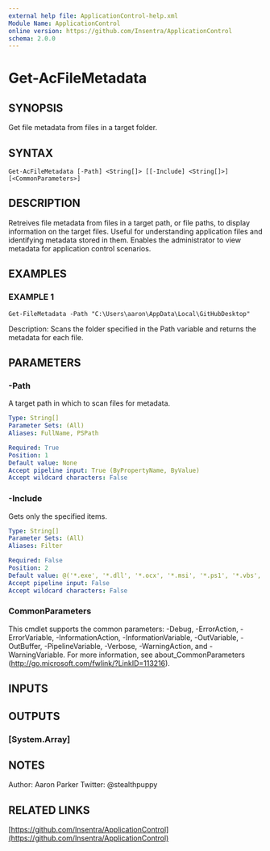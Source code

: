 ```yaml
---
external help file: ApplicationControl-help.xml
Module Name: ApplicationControl
online version: https://github.com/Insentra/ApplicationControl
schema: 2.0.0
---
```


# Get-AcFileMetadata

## SYNOPSIS
Get file metadata from files in a target folder.

## SYNTAX

```
Get-AcFileMetadata [-Path] <String[]> [[-Include] <String[]>] [<CommonParameters>]
```

## DESCRIPTION
Retreives file metadata from files in a target path, or file paths, to display information on the target files.
Useful for understanding application files and identifying metadata stored in them.
Enables the administrator to view metadata for application control scenarios.

## EXAMPLES

### EXAMPLE 1
```
Get-FileMetadata -Path "C:\Users\aaron\AppData\Local\GitHubDesktop"
```

Description:
Scans the folder specified in the Path variable and returns the metadata for each file.

## PARAMETERS

### -Path
A target path in which to scan files for metadata.

```yaml
Type: String[]
Parameter Sets: (All)
Aliases: FullName, PSPath

Required: True
Position: 1
Default value: None
Accept pipeline input: True (ByPropertyName, ByValue)
Accept wildcard characters: False
```

### -Include
Gets only the specified items.

```yaml
Type: String[]
Parameter Sets: (All)
Aliases: Filter

Required: False
Position: 2
Default value: @('*.exe', '*.dll', '*.ocx', '*.msi', '*.ps1', '*.vbs', '*.js', '*.cmd', '*.bat')
Accept pipeline input: False
Accept wildcard characters: False
```

### CommonParameters
This cmdlet supports the common parameters: -Debug, -ErrorAction, -ErrorVariable, -InformationAction, -InformationVariable, -OutVariable, -OutBuffer, -PipelineVariable, -Verbose, -WarningAction, and -WarningVariable.
For more information, see about_CommonParameters (http://go.microsoft.com/fwlink/?LinkID=113216).

## INPUTS

## OUTPUTS

### [System.Array]

## NOTES
Author: Aaron Parker
Twitter: @stealthpuppy

## RELATED LINKS

[https://github.com/Insentra/ApplicationControl](https://github.com/Insentra/ApplicationControl)